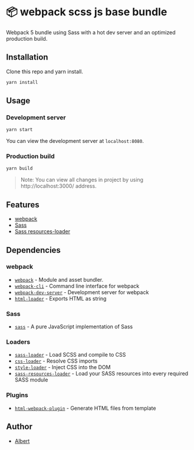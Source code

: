 # 📦 webpack scss js base bundle

Webpack 5 bundle using Sass with a hot dev server and an optimized production build.

## Installation

Clone this repo and yarn install.

```bash
yarn install
```

## Usage

### Development server

```bash
yarn start
```

You can view the development server at `localhost:8080`.

### Production build

```bash
yarn build
```

> Note: You can view all changes in project by using http://localhost:3000/ address.

## Features

- [webpack](https://webpack.js.org/)
- [Sass](https://sass-lang.com/)
- [Sass resources-loader](https://github.com/shakacode/sass-resources-loader/)

## Dependencies

### webpack

- [`webpack`](https://github.com/webpack/webpack) - Module and asset bundler.
- [`webpack-cli`](https://github.com/webpack/webpack-cli) - Command line interface for webpack
- [`webpack-dev-server`](https://github.com/webpack/webpack-dev-server) - Development server for webpack
- [`html-loader`](https://webpack.js.org/loaders/html-loader/) - Exports HTML as string

### Sass

- [`sass`](https://github.com/sass/dart-sass/) - A pure JavaScript implementation of Sass

### Loaders

- [`sass-loader`](https://webpack.js.org/loaders/sass-loader/) - Load SCSS and compile to CSS
- [`css-loader`](https://webpack.js.org/loaders/css-loader/) - Resolve CSS imports
- [`style-loader`](https://webpack.js.org/loaders/style-loader/) - Inject CSS into the DOM
- [`sass-resources-loader`](https://github.com/shakacode/sass-resources-loader/) - Load your SASS resources into every required SASS module

### Plugins

- [`html-webpack-plugin`](https://github.com/jantimon/html-webpack-plugin) - Generate HTML files from template

## Author

- [Albert](https://github.com/angrythunderbird)
